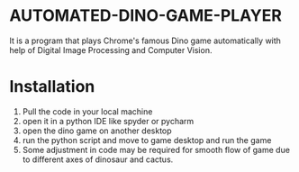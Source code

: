 # AUTOMATED-DINO-GAME-PLAYER
It is a program that plays Chrome's famous Dino game automatically with help of Digital Image Processing and Computer Vision.


# Installation
1) Pull the code in your local machine
2) open it in a python IDE like spyder or pycharm
3) open the dino game on another desktop
4) run the python script and move to game desktop and run the game
5) Some adjustment in code may be required for smooth flow of game due to different axes of dinosaur and cactus.
